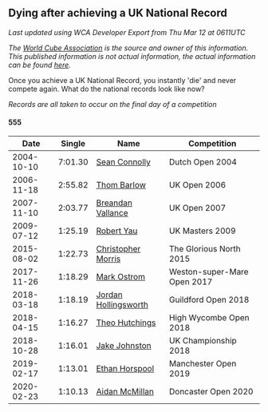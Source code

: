 ## Dying after achieving a UK National Record 

*Last updated using WCA Developer Export from Thu Mar 12 at 0611UTC*

*The [World Cube Association](https://www.worldcubeassociation.org) is the source and owner of this information. This published information is not actual information, the actual information can be found [here](https://www.worldcubeassociation.org/results).*

Once you achieve a UK National Record, you instantly 'die' and never compete again. What do the national records look like now?

*Records are all taken to occur on the final day of a competition*

#### 555

|Date|Single|Name|Competition|  
|--|--|--|--|  
|2004-10-10|7:01.30|[Sean Connolly](https://www.worldcubeassociation.org/persons/2004CONN01)|Dutch Open 2004|  
|2006-11-18|2:55.82|[Thom Barlow](https://www.worldcubeassociation.org/persons/2006BARL01)|UK Open 2006|  
|2007-11-10|2:03.77|[Breandan Vallance](https://www.worldcubeassociation.org/persons/2007VALL01)|UK Open 2007|  
|2009-07-12|1:25.19|[Robert Yau](https://www.worldcubeassociation.org/persons/2009YAUR01)|UK Masters 2009|  
|2015-08-02|1:22.73|[Christopher Morris](https://www.worldcubeassociation.org/persons/2013MORR03)|The Glorious North 2015|  
|2017-11-26|1:18.29|[Mark Ostrom](https://www.worldcubeassociation.org/persons/2017OSTR01)|Weston-super-Mare Open 2017|  
|2018-03-18|1:18.19|[Jordan Hollingsworth](https://www.worldcubeassociation.org/persons/2016HOLL02)|Guildford Open 2018|  
|2018-04-15|1:16.27|[Theo Hutchings](https://www.worldcubeassociation.org/persons/2014HUTC02)|High Wycombe Open 2018|  
|2018-10-28|1:16.01|[Jake Johnston](https://www.worldcubeassociation.org/persons/2016JOHN26)|UK Championship 2018|  
|2019-02-17|1:13.01|[Ethan Horspool](https://www.worldcubeassociation.org/persons/2016HORS01)|Manchester Open 2019|  
|2020-02-23|1:10.13|[Aidan McMillan](https://www.worldcubeassociation.org/persons/2018MCMI02)|Doncaster Open 2020|  
